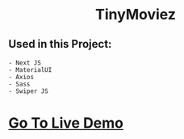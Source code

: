 <h1 align="center" style="margin-top: 0px;">TinyMoviez</h1>

## Used in this Project:
```
- Next JS
- MaterialUI
- Axios
- Sass
- Swiper JS
```

# [Go To Live Demo](https://tiny-moviez-next-js.vercel.app/?category=movie)
